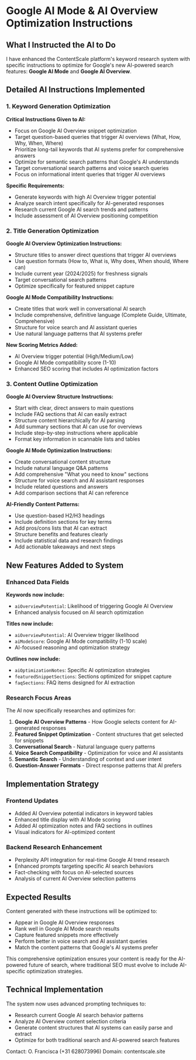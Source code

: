 # Google AI Mode & AI Overview Optimization Instructions

## What I Instructed the AI to Do

I have enhanced the ContentScale platform's keyword research system with specific instructions to optimize for Google's new AI-powered search features: **Google AI Mode** and **Google AI Overview**.

## Detailed AI Instructions Implemented

### 1. Keyword Generation Optimization

**Critical Instructions Given to AI:**
- Focus on Google AI Overview snippet optimization
- Target question-based queries that trigger AI overviews (What, How, Why, When, Where)
- Prioritize long-tail keywords that AI systems prefer for comprehensive answers
- Optimize for semantic search patterns that Google's AI understands
- Target conversational search patterns and voice search queries
- Focus on informational intent queries that trigger AI overviews

**Specific Requirements:**
- Generate keywords with high AI Overview trigger potential
- Analyze search intent specifically for AI-generated responses
- Research current Google AI search trends and patterns
- Include assessment of AI Overview positioning competition

### 2. Title Generation Optimization

**Google AI Overview Optimization Instructions:**
- Structure titles to answer direct questions that trigger AI overviews
- Use question formats (How to, What is, Why does, When should, Where can)
- Include current year (2024/2025) for freshness signals
- Target conversational search patterns
- Optimize specifically for featured snippet capture

**Google AI Mode Compatibility Instructions:**
- Create titles that work well in conversational AI search
- Include comprehensive, definitive language (Complete Guide, Ultimate, Comprehensive)
- Structure for voice search and AI assistant queries
- Use natural language patterns that AI systems prefer

**New Scoring Metrics Added:**
- AI Overview trigger potential (High/Medium/Low)
- Google AI Mode compatibility score (1-10)
- Enhanced SEO scoring that includes AI optimization factors

### 3. Content Outline Optimization

**Google AI Overview Structure Instructions:**
- Start with clear, direct answers to main questions
- Include FAQ sections that AI can easily extract
- Structure content hierarchically for AI parsing
- Add summary sections that AI can use for overviews
- Include step-by-step instructions where applicable
- Format key information in scannable lists and tables

**Google AI Mode Optimization Instructions:**
- Create conversational content structure
- Include natural language Q&A patterns
- Add comprehensive "What you need to know" sections
- Structure for voice search and AI assistant responses
- Include related questions and answers
- Add comparison sections that AI can reference

**AI-Friendly Content Patterns:**
- Use question-based H2/H3 headings
- Include definition sections for key terms
- Add pros/cons lists that AI can extract
- Structure benefits and features clearly
- Include statistical data and research findings
- Add actionable takeaways and next steps

## New Features Added to System

### Enhanced Data Fields

**Keywords now include:**
- `aiOverviewPotential`: Likelihood of triggering Google AI Overview
- Enhanced analysis focused on AI search optimization

**Titles now include:**
- `aiOverviewPotential`: AI Overview trigger likelihood
- `aiModeScore`: Google AI Mode compatibility (1-10 scale)
- AI-focused reasoning and optimization strategy

**Outlines now include:**
- `aiOptimizationNotes`: Specific AI optimization strategies
- `featuredSnippetSections`: Sections optimized for snippet capture
- `faqSections`: FAQ items designed for AI extraction

### Research Focus Areas

The AI now specifically researches and optimizes for:

1. **Google AI Overview Patterns** - How Google selects content for AI-generated responses
2. **Featured Snippet Optimization** - Content structures that get selected for snippets
3. **Conversational Search** - Natural language query patterns
4. **Voice Search Compatibility** - Optimization for voice and AI assistants
5. **Semantic Search** - Understanding of context and user intent
6. **Question-Answer Formats** - Direct response patterns that AI prefers

## Implementation Strategy

### Frontend Updates
- Added AI Overview potential indicators in keyword tables
- Enhanced title display with AI Mode scoring
- Added AI optimization notes and FAQ sections in outlines
- Visual indicators for AI-optimized content

### Backend Research Enhancement
- Perplexity API integration for real-time Google AI trend research
- Enhanced prompts targeting specific AI search behaviors
- Fact-checking with focus on AI-selected sources
- Analysis of current AI Overview selection patterns

## Expected Results

Content generated with these instructions will be optimized to:
- Appear in Google AI Overview responses
- Rank well in Google AI Mode search results
- Capture featured snippets more effectively
- Perform better in voice search and AI assistant queries
- Match the content patterns that Google's AI systems prefer

This comprehensive optimization ensures your content is ready for the AI-powered future of search, where traditional SEO must evolve to include AI-specific optimization strategies.

## Technical Implementation

The system now uses advanced prompting techniques to:
- Research current Google AI search behavior patterns
- Analyze AI Overview content selection criteria
- Generate content structures that AI systems can easily parse and extract
- Optimize for both traditional search and AI-powered search features

Contact: O. Francisca (+31 628073996)
Domain: contentscale.site